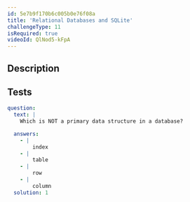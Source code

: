 ```yaml
---
id: 5e7b9f170b6c005b0e76f08a
title: 'Relational Databases and SQLite'
challengeType: 11
isRequired: true
videoId: QlNod5-kFpA
---
```


## Description
<section id='description'>

</section>

## Tests
<section id='tests'>

```yml
question:
  text: |
    Which is NOT a primary data structure in a database?

  answers:
    - |
        index
    - |
        table
    - |
        row
    - |
        column
  solution: 1
```

</section>
